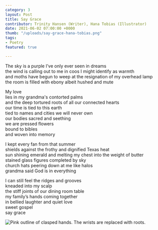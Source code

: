 ```yaml
---
category: 3
layout: Post
title: Say Grace
contributor: Trinity Hansen (Writer), Hana Tobias (Illustrator)
date: 2021-06-02 07:00:00 +0000
thumb: "/uploads/say-grace-hana-tobias.png"
tags: 
- Poetry
featured: true

---
```

The sky is a purple I’ve only ever seen in dreams<br/>
the wind is calling out to me in coos I might identify as warmth<br/>
and moths have begun to weep at the resignation of my overhead lamp<br/>
the room is filled with ebony albeit hushed and mute

My love<br/>
lies in my grandma's contorted palms<br/>
and the deep tortured roots of all our connected hearts<br/>
our time is tied to this earth<br/>
tied to names and cities we will never own<br/>
our bodies sacred and seething<br/>
we are pressed flowers<br/>
bound to bibles<br/>
and woven into memory

I kept every fan from that summer<br/>
shields against the frothy and dignified Texas heat<br/>
sun shining emerald and melting my chest into the weight of butter<br/>
stained glass figures completed by sky<br/>
church hats peering down at me like halos<br/>
grandma said God is in everything

I can still feel the ridges and grooves<br/>
kneaded into my scalp<br/>
the stiff joints of our dining room table<br/>
my family’s hands coming together<br/>
in bellied laughter and quiet love<br/>
sweet gospel<br/>
say grace

<img src="{{ site.baseurl }}/uploads/say-grace-hana-tobias.png" 
    alt="Pink outline of clasped hands. The wrists are replaced with roots." 
    class="w450">